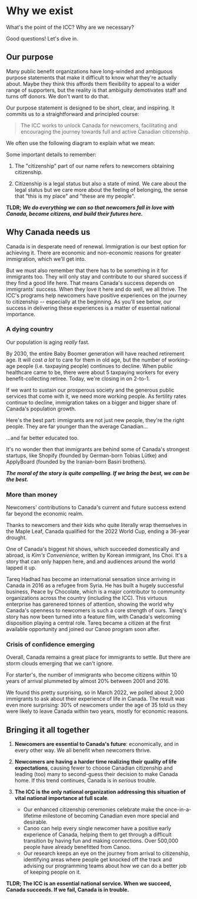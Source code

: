 # Why we exist
What's the point of the ICC? Why are we necessary?

Good questions! Let's dive in.

## Our purpose
Many public benefit organizations have long-winded and ambiguous purpose statements that make it difficult to know what they're actually about. Maybe they think this affords them flexibility to appeal to a wider range of supporters, but the reality is that ambiguity demotivates staff and turns off donors. We don't want to do that.

Our purpose statement is designed to be short, clear, and inspiring. It commits us to a straightforward and principled course:

> The ICC works to unlock Canada for newcomers, facilitating and encouraging the journey towards full and active Canadian citizenship.

We often use the following diagram to explain what we mean:

<bordered-image alt="ICC purpose diagram" src="./_media/icc-purpose-diagram.png"></bordered-image>

Some important details to remember:

1. The "citizenship" part of our name refers to newcomers obtaining citizenship.

2. Citizenship is a legal status but also a state of mind. We care about the legal status but we care more about the feeling of belonging, the sense that "this is my place" and "these are my people".

__TLDR; *We do everything we can so that newcomers fall in love with Canada, become citizens, and build their futures here.*__

## Why Canada needs us
Canada is in desperate need of renewal. Immigration is our best option for achieving it. There are economic and non-economic reasons for greater immigration, which we'll get into.

But we must also remember that there has to be something in it for immigrants too. They will only stay and contribute to our shared success if they find a good life here. That means Canada's success depends on immigrants' success. When they love it here and do well, we all thrive. The ICC's programs help newcomers have positive experiences on the journey to citizenship -- especially at the beginning. As you'll see below, our success in delivering these experiences is a matter of essential national importance.

### A dying country
Our population is aging *really* fast.

<bordered-image alt="ICC purpose diagram" src="./_media/pop-over-65-bar-chart.png"></bordered-image>

By 2030, the entire Baby Boomer generation will have reached retirement age. It will cost *a lot* to care for them in old age, but the number of working-age people (i.e. taxpaying people) continues to decline. When public healthcare came to be, there were about 5 taxpaying workers for every benefit-collecting retiree. Today, we're closing in on 2-to-1.

If we want to sustain our prosperous society and the generous public services that come with it, we need more working people. As fertility rates continue to decline, immigration takes on a bigger and bigger share of Canada's population growth.

<bordered-image alt="Population change block chart" src="./_media/population-change-block-chart.png"></bordered-image>

Here's the best part: immigrants are not just new people, they're the right people. They are far younger than the average Canadian...

<bordered-image alt="Age distribution bar chart" src="./_media/age-distribution-bar-chart.png"></bordered-image>

...and far better educated too.

<bordered-image alt="Education distribution bar chart" src="./_media/education-distribution-bar-chart.png"></bordered-image>

It's no wonder then that immigrants are behind some of Canada's strongest startups, like Shopify (founded by German-born Tobias Lütke) and ApplyBoard (founded by the Iranian-born Basiri brothers).

__*The moral of the story is quite compelling. If we bring the best, we can be the best.*__

### More than money
Newcomers' contributions to Canada's current and future success extend far beyond the economic realm.

Thanks to newcomers and their kids who quite literally wrap themselves in the Maple Leaf, Canada qualified for the 2022 World Cup, ending a 36-year drought.

<bordered-image alt="Canada men's soccer tea" src="./_media/soccer-qualified.jpeg"></bordered-image>

One of Canada's biggest hit shows, which succeeded domestically and abroad, is _Kim's Convenience_, written by Korean immigrant, Ins Choi. It's a story that can only happen here, and and audiences around the world lapped it up.

<bordered-image alt="Kim's convenience cast covershot" src="./_media/kim-cover.png"></bordered-image>

Tareq Hadhad has become an international sensation since arriving in Canada in 2016 as a refugee from Syria. He has built a hugely successful business, Peace by Chocolate, which is a major contributor to community organizations across the country (including the ICC). This virtuous enterprise has garenered tonnes of attention, showing the world why Canada's openness to newcomers is such a core strength of ours. Tareq's story has now been turned into a feature film, with Canada's welcoming disposition playing a central role. Tareq became a citizen at the first available opportunity and joined our Canoo program soon after.

<bordered-image alt="Tareq Hadhad becomes a Canadian citizen" src="./_media/tareq-citizenship.jpeg"></bordered-image>

### Crisis of confidence emerging
Overall, Canada remains a great place for immigrants to settle. But there are storm clouds emerging that we can't ignore.

For starter's, the number of immigrants who become citizens within 10 years of arrival plummeted by almost 20% between 2001 and 2016.

<bordered-image alt="Chart of Canada's declining citizenship rates" src="./_media/declining-citizenship-rates.png"></bordered-image>

We found this pretty surprising, so in March 2022, we polled about 2,000 immigrants to ask about their experience of life in Canada. The result was even more surprising: 30% of newcomers under the age of 35 told us they were likely to leave Canada within two years, mostly for economic reasons.

<bordered-image alt="Title card from March 2022 Léger Poll" src="./_media/leger-screencap.png"></bordered-image>

## Bringing it all together

1. __Newcomers are essential to Canada's future__: economically, and in every other way. We all benefit when newcomers thrive.

2. __Newcomers are having a harder time realizing their quality of life expectations__, causing fewer to choose Canadian citizenship and leading (too) many to second-guess their decision to make Canada home. If this trend continues, Canada is in *serious* trouble.

3. __The ICC is the only national organization addressing this situation of vital national importance at full scale__.
    * Our enhanced citizenship ceremonies celebrate make the once-in-a-lifetime milestone of becoming Canadian even more special and desirable.
    * Canoo can help every single newcomer have a positive early experience of Canada, helping them to get through a difficult transition by having fun and making connections. Over 500,000 people have already benefitted from Canoo.
    * Our research keeps an eye on the journey from arrival to citizenship, identifying areas where people get knocked off the track and advising our programming teams about how we can do a better job of keeping people on it.

__TLDR; The ICC is an essential national service. When we succeed, Canada succeeds. If we fail, Canada is in trouble.__

<cta-arrow target="programs" text="Programs"></cta-arrow>
